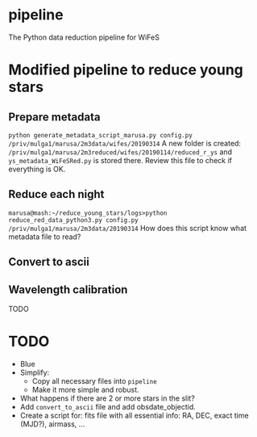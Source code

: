 # pipeline
The Python data reduction pipeline for WiFeS

# Modified pipeline to reduce young stars
## Prepare metadata
`python generate_metadata_script_marusa.py config.py /priv/mulga1/marusa/2m3data/wifes/20190314`
A new folder is created:
`/priv/mulga1/marusa/2m3reduced/wifes/20190114/reduced_r_ys` and `ys_metadata_WiFeSRed.py` is stored there. Review this file to check if everything is OK.
## Reduce each night
`marusa@mash:~/reduce_young_stars/logs>python reduce_red_data_python3.py config.py /priv/mulga1/marusa/2m3data/20190314`
How does this script know what metadata file to read?
## Convert to ascii
## Wavelength calibration
TODO

# TODO
- Blue
- Simplify:
  - Copy all necessary files into `pipeline`
  - Make it more simple and robust.
- What happens if there are 2 or more stars in the slit?
- Add `convert_to_ascii` file and add obsdate_objectid.
- Create a script for: fits file with all essential info: RA, DEC, exact time (MJD?), airmass, ...
